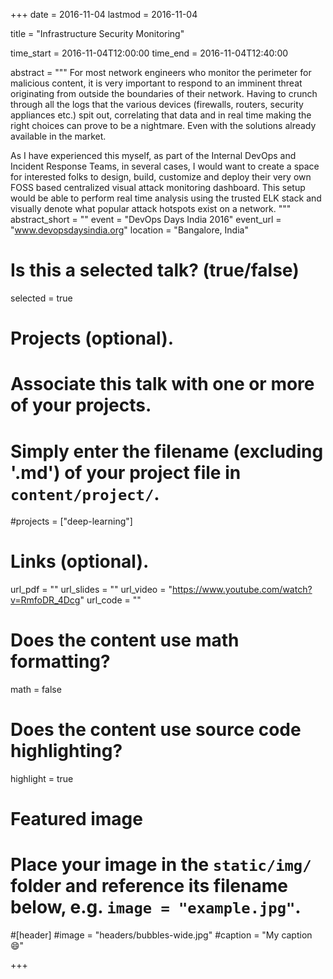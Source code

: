 +++
date = 2016-11-04
lastmod = 2016-11-04

title = "Infrastructure Security Monitoring"

time_start = 2016-11-04T12:00:00
time_end = 2016-11-04T12:40:00

abstract = """
For most network engineers who monitor the perimeter for malicious content, it is very important to respond to an imminent threat originating from outside the boundaries of their network. Having to crunch through all the logs that the various devices (firewalls, routers, security appliances etc.) spit out, correlating that data and in real time making the right choices can prove to be a nightmare. Even with the solutions already available in the market.

As I have experienced this myself, as part of the Internal DevOps and Incident Response Teams, in several cases, I would want to create a space for interested folks to design, build, customize and deploy their very own FOSS based centralized visual attack monitoring dashboard. This setup would be able to perform real time analysis using the trusted ELK stack and visually denote what popular attack hotspots exist on a network.
"""
abstract_short = ""
event = "DevOps Days India 2016"
event_url = "www.devopsdaysindia.org"
location = "Bangalore, India"

# Is this a selected talk? (true/false)
selected = true

# Projects (optional).
#   Associate this talk with one or more of your projects.
#   Simply enter the filename (excluding '.md') of your project file in `content/project/`.
#projects = ["deep-learning"]

# Links (optional).
url_pdf = ""
url_slides = ""
url_video = "https://www.youtube.com/watch?v=RmfoDR_4Dcg"
url_code = ""

# Does the content use math formatting?
math = false

# Does the content use source code highlighting?
highlight = true

# Featured image
# Place your image in the `static/img/` folder and reference its filename below, e.g. `image = "example.jpg"`.

#[header]
#image = "headers/bubbles-wide.jpg"
#caption = "My caption :smile:"

+++

